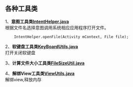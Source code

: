 **各种工具类**
---------

1、**意图工具类<a href="https://github.com/iloveaman/Utils/blob/master/src/utils/utilsIntentHelper.java">IntentHelper.java</a>**
	<br> <tr>   根据文件名选择意图调用系统相应应用程序打开文件。</tr>
```
	IntentHelper.openFile(Activity mContext, File file);
```
2、**软键盘工具类<a href="https://github.com/iloveaman/Utils/blob/master/src/utils/KeyBoardUtils.java">KeyBoardUtils.java</a>**
	<br>    打开关闭软键盘

3、**计算文件大小工具类<a href="https://github.com/iloveaman/Utils/blob/master/src/utils/FileSizeUtil.java">FileSizeUtil.java</a>**
<br>

4、**解绑View工具类<a href="https://github.com/iloveaman/Utils/blob/master/src/utils/ViewUtils.java">ViewUtils.java</a>**
	<br>    解绑view,释放内存
